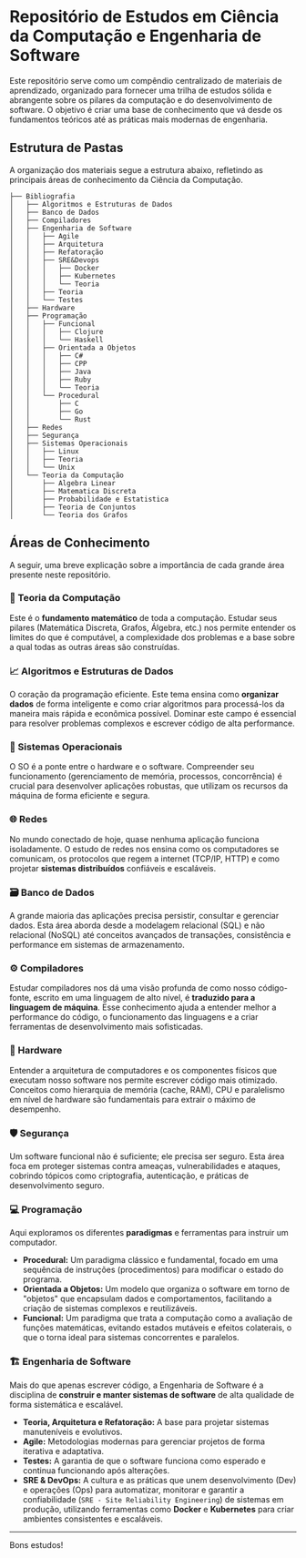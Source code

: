 # Repositório de Estudos em Ciência da Computação e Engenharia de Software

Este repositório serve como um compêndio centralizado de materiais de aprendizado, organizado para fornecer uma trilha de estudos sólida e abrangente sobre os pilares da computação e do desenvolvimento de software. O objetivo é criar uma base de conhecimento que vá desde os fundamentos teóricos até as práticas mais modernas de engenharia.

## Estrutura de Pastas

A organização dos materiais segue a estrutura abaixo, refletindo as principais áreas de conhecimento da Ciência da Computação.

```bash.
├── Bibliografia
│   ├── Algoritmos e Estruturas de Dados
│   ├── Banco de Dados
│   ├── Compiladores
│   ├── Engenharia de Software
│   │   ├── Agile
│   │   ├── Arquitetura
│   │   ├── Refatoração
│   │   ├── SRE&Devops
│   │   │   ├── Docker
│   │   │   ├── Kubernetes
│   │   │   └── Teoria
│   │   ├── Teoria
│   │   └── Testes
│   ├── Hardware
│   ├── Programação
│   │   ├── Funcional
│   │   │   ├── Clojure
│   │   │   └── Haskell
│   │   ├── Orientada a Objetos
│   │   │   ├── C#
│   │   │   ├── CPP
│   │   │   ├── Java
│   │   │   ├── Ruby
│   │   │   └── Teoria
│   │   └── Procedural
│   │       ├── C
│   │       ├── Go
│   │       └── Rust
│   ├── Redes
│   ├── Segurança
│   ├── Sistemas Operacionais
│   │   ├── Linux
│   │   ├── Teoria
│   │   └── Unix
│   └── Teoria da Computação
│       ├── Algebra Linear
│       ├── Matematica Discreta
│       ├── Probabilidade e Estatistica
│       ├── Teoria de Conjuntos
│       └── Teoria dos Grafos
```
## Áreas de Conhecimento

A seguir, uma breve explicação sobre a importância de cada grande área presente neste repositório.

### 🧠 Teoria da Computação
Este é o **fundamento matemático** de toda a computação. Estudar seus pilares (Matemática Discreta, Grafos, Álgebra, etc.) nos permite entender os limites do que é computável, a complexidade dos problemas e a base sobre a qual todas as outras áreas são construídas.

### 📈 Algoritmos e Estruturas de Dados
O coração da programação eficiente. Este tema ensina como **organizar dados** de forma inteligente e como criar algoritmos para processá-los da maneira mais rápida e econômica possível. Dominar este campo é essencial para resolver problemas complexos e escrever código de alta performance.

### 💾 Sistemas Operacionais
O SO é a ponte entre o hardware e o software. Compreender seu funcionamento (gerenciamento de memória, processos, concorrência) é crucial para desenvolver aplicações robustas, que utilizam os recursos da máquina de forma eficiente e segura.

### 🌐 Redes
No mundo conectado de hoje, quase nenhuma aplicação funciona isoladamente. O estudo de redes nos ensina como os computadores se comunicam, os protocolos que regem a internet (TCP/IP, HTTP) e como projetar **sistemas distribuídos** confiáveis e escaláveis.

### 🗃️ Banco de Dados
A grande maioria das aplicações precisa persistir, consultar e gerenciar dados. Esta área aborda desde a modelagem relacional (SQL) e não relacional (NoSQL) até conceitos avançados de transações, consistência e performance em sistemas de armazenamento.

### ⚙️ Compiladores
Estudar compiladores nos dá uma visão profunda de como nosso código-fonte, escrito em uma linguagem de alto nível, é **traduzido para a linguagem de máquina**. Esse conhecimento ajuda a entender melhor a performance do código, o funcionamento das linguagens e a criar ferramentas de desenvolvimento mais sofisticadas.

### 🔩 Hardware
Entender a arquitetura de computadores e os componentes físicos que executam nosso software nos permite escrever código mais otimizado. Conceitos como hierarquia de memória (cache, RAM), CPU e paralelismo em nível de hardware são fundamentais para extrair o máximo de desempenho.

### 🛡️ Segurança
Um software funcional não é suficiente; ele precisa ser seguro. Esta área foca em proteger sistemas contra ameaças, vulnerabilidades e ataques, cobrindo tópicos como criptografia, autenticação, e práticas de desenvolvimento seguro.

### 💻 Programação
Aqui exploramos os diferentes **paradigmas** e ferramentas para instruir um computador.
* **Procedural:** Um paradigma clássico e fundamental, focado em uma sequência de instruções (procedimentos) para modificar o estado do programa.
* **Orientada a Objetos:** Um modelo que organiza o software em torno de "objetos" que encapsulam dados e comportamentos, facilitando a criação de sistemas complexos e reutilizáveis.
* **Funcional:** Um paradigma que trata a computação como a avaliação de funções matemáticas, evitando estados mutáveis e efeitos colaterais, o que o torna ideal para sistemas concorrentes e paralelos.

### 🏗️ Engenharia de Software
Mais do que apenas escrever código, a Engenharia de Software é a disciplina de **construir e manter sistemas de software** de alta qualidade de forma sistemática e escalável.
* **Teoria, Arquitetura e Refatoração:** A base para projetar sistemas manuteníveis e evolutivos.
* **Agile:** Metodologias modernas para gerenciar projetos de forma iterativa e adaptativa.
* **Testes:** A garantia de que o software funciona como esperado e continua funcionando após alterações.
* **SRE & DevOps:** A cultura e as práticas que unem desenvolvimento (Dev) e operações (Ops) para automatizar, monitorar e garantir a confiabilidade (`SRE - Site Reliability Engineering`) de sistemas em produção, utilizando ferramentas como **Docker** e **Kubernetes** para criar ambientes consistentes e escaláveis.

---

Bons estudos!

